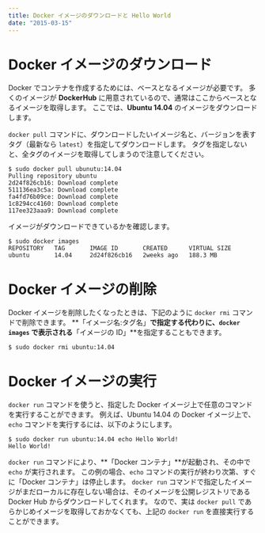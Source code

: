 ```yaml
---
title: Docker イメージのダウンロードと Hello World
date: "2015-03-15"
---
```


Docker イメージのダウンロード
====

Docker でコンテナを作成するためには、ベースとなるイメージが必要です。
多くのイメージが **DockerHub** に用意されているので、通常はここからベースとなるイメージを取得します。
ここでは、**Ubuntu 14.04** のイメージをダウンロードします。

`docker pull` コマンドに、ダウンロードしたいイメージ名と、バージョンを表すタグ（最新なら `latest`）を指定してダウンロードします。
タグを指定しないと、全タグのイメージを取得してしまうので注意してください。

```
$ sudo docker pull ubunutu:14.04
Pulling repository ubuntu
2d24f826cb16: Download complete
511136ea3c5a: Download complete
fa4fd76b09ce: Download complete
1c8294cc4160: Download complete
117ee323aaa9: Download complete
```

イメージがダウンロードできているかを確認します。

```
$ sudo docker images
REPOSITORY   TAG       IMAGE ID       CREATED      VIRTUAL SIZE
ubuntu       14.04     2d24f826cb16   2weeks ago   188.3 MB
```


Docker イメージの削除
====

Docker イメージを削除したくなったときは、下記のように `docker rmi` コマンドで削除できます。
**「イメージ名:タグ名」**で指定する代わりに、`docker images` で表示される**「イメージの ID」**を指定することもできます。

```
$ sudo docker rmi ubuntu:14.04
```


Docker イメージの実行
====

`docker run` コマンドを使うと、指定した Docker イメージ上で任意のコマンドを実行することができます。
例えば、Ubuntu 14.04 の Docker イメージ上で、`echo` コマンドを実行するには、以下のようにします。

```
$ sudo docker run ubuntu:14.04 echo Hello World!
Hello World!
```

`docker run` コマンドにより、**「Docker コンテナ」**が起動され、その中で `echo` が実行されます。
この例の場合、`echo` コマンドの実行が終わり次第、すぐに「Docker コンテナ」は停止します。
`docker run` コマンドで指定したイメージがまだローカルに存在しない場合は、そのイメージを公開レジストリである Docker Hub からダウンロードしてくれます。
なので、実は `docker pull` であらかじめイメージを取得しておかなくても、上記の `docker run` を直接実行することができます。

